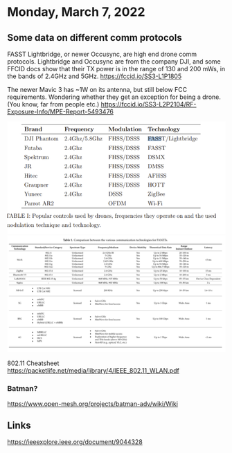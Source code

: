# Monday, March 7, 2022

## Some data on different comm protocols
FASST Lightbridge, or newer Occusync, are high end drone comm protocols. Lightbridge and Occusync are from the company DJI, and some FFCID docs show that their TX power is in the range of 130 and 200 mWs, in the bands of 2.4GHz and 5GHz. https://fccid.io/SS3-L1P1805

The newer Mavic 3 has ~1W on its antenna, but still below FCC requirements. Wondering whether they get an exception for being a drone. (You know, far from people etc.)
https://fccid.io/SS3-L2P2104/RF-Exposure-Info/MPE-Report-5493476



![](../attachments/2022-03-07-22-43-11.png)
![](../attachments/2022-03-07-22-43-35.png)


802.11 Cheatsheet https://packetlife.net/media/library/4/IEEE_802.11_WLAN.pdf



### Batman?

https://www.open-mesh.org/projects/batman-adv/wiki/Wiki

## Links
https://ieeexplore.ieee.org/document/9044328
